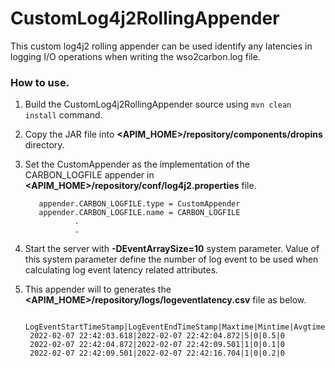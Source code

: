 # CustomLog4j2RollingAppender
This custom log4j2 rolling appender can be used identify any latencies in logging I/O operations when writing the wso2carbon.log file.

### How to use.
1. Build the CustomLog4j2RollingAppender source using ```mvn clean install``` command.
2. Copy the JAR file into __<APIM_HOME>/repository/components/dropins__ directory.
3. Set the CustomAppender as the implementation of the CARBON_LOGFILE appender in __<APIM_HOME>/repository/conf/log4j2.properties__ file.

   ```properties
      appender.CARBON_LOGFILE.type = CustomAppender
      appender.CARBON_LOGFILE.name = CARBON_LOGFILE
              .
              .
   ```
5. Start the server with __-DEventArraySize=10__ system parameter. Value of this system parameter define the number of log event to be used when calculating log event latency related attributes.
6. This appender will to generates the __<APIM_HOME>/repository/logs/logeventlatency.csv__ file as below.

   ```properties
    LogEventStartTimeStamp|LogEventEndTimeStamp|Maxtime|Mintime|Avgtime|Median
    2022-02-07 22:42:03.618|2022-02-07 22:42:04.872|5|0|0.5|0
    2022-02-07 22:42:04.872|2022-02-07 22:42:09.501|1|0|0.1|0
    2022-02-07 22:42:09.501|2022-02-07 22:42:16.704|1|0|0.2|0
   ```
